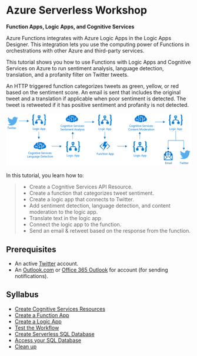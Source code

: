 
# Azure Serverless Workshop
**Function Apps, Logic Apps, and Cognitive Services**

Azure Functions integrates with Azure Logic Apps in the Logic Apps Designer. This integration lets you use the computing power of Functions in orchestrations with other Azure and third-party services. 

This tutorial shows you how to use Functions with Logic Apps and Cognitive Services on Azure to run sentiment analysis, language detection, translation, and a profanity filter on Twitter tweets.   

An HTTP triggered function categorizes tweets as green, yellow, or red based on the sentiment score. An email is sent that includes the original tweet and a translation if applicable when poor sentiment is detected. The tweet is retweeted if it has positive sentiment and profanity is not detected. 

![Search for Text Translator](media/serverless-diagram.png)

In this tutorial, you learn how to:

> * Create a Cognitive Services API Resource.
> * Create a function that categorizes tweet sentiment.
> * Create a logic app that connects to Twitter.
> * Add sentiment detection, language detection, and content moderation to the logic app.
> * Translate text in the logic app
> * Connect the logic app to the function.
> * Send an email & retweet based on the response from the function.



## Prerequisites

+ An active [Twitter](https://twitter.com/) account. 
+ An [Outlook.com](https://outlook.com/) or [Office 365 Outlook](https://outlook.office.com) for account (for sending notifications).


## Syllabus
- [Create Cognitive Services Resources](./create-cognitive-services-resources.md)
- [Create a Function App](./create-a-function-app.md)
- [Create a Logic App](./create-a-logic-app.md)
- [Test the Workflow](./test-the-workflow.md)
- [Create Serverless SQL Database](./sql-database-access.md)
- [Access your SQL Database](./sql-database-access.md)
- [Clean up](./clean-up.md)
